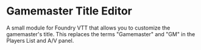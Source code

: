 # Gamemaster Title Editor

A small module for Foundry VTT that allows you to customize the gamemaster's title. This replaces the terms "Gamemaster" and "GM" in the Players List and A/V panel.
